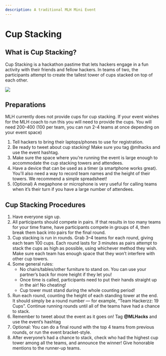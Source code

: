 ```yaml
---
description: A traditional MLH Mini Event
---
```


# Cup Stacking

## What is Cup Stacking?

Cup Stacking is a hackathon pastime that lets hackers engage in a fun activity with their friends and fellow hackers. In teams of two, the participants attempt to create the tallest tower of cups stacked on top of each other.

![](../../../.gitbook/assets/20191026\_211858.jpg)

## Preparations

MLH currently does not provide cups for cup stacking. If your event wishes for the MLH coach to run this you will need to provide the cups. You will need 200-400 (100 per team, you can run 2-4 teams at once depending on your event space)

1. Tell hackers to bring their laptops/phones to use for registration.
2. Be ready to tweet about cup stacking! Make sure you tag @mlhacks and use the event hashtag.&#x20;
3. Make sure the space where you’re running the event is large enough to accommodate the cup stacking towers and attendees.
4. Have a device that can be used as a timer (a smartphone works great). You'll also need a way to record team names and the height of their towers. We recommend a simple spreadsheet!
5. (Optional) A megaphone or microphone is very useful for calling teams when it’s their turn if you have a large number of attendees.

## Cup Stacking Procedures

1. Have everyone sign up.
2. All participants should compete in pairs. If that results in too many teams for your time frame, have participants compete in groups of 4, then break them back into pairs for the final round.
3. Cup stacking is run in rounds. Grab 3–4 teams for each round, giving each team 100 cups. Each round lasts for 3 minutes as pairs attempt to stack the cups as high as possible, using whichever method they wish. Make sure each team has enough space that they won’t interfere with other cup towers.
4. Some general rules:
   * No chairs/tables/other furniture to stand on. You can use your partner’s back for more height if they let you!
   * Once time is called, participants need to put their hands straight up in the air! No cheating!
   * Cup tower must stand during the whole counting period!
5. Run each round, counting the height of each standing tower at the end. It should simply be a round number — for example, “Team Hackerzz: 19 Cups”. Continue running rounds until all of the teams have had a chance to stack.
6. Remember to tweet about the event as it goes on! Tag **@MLHacks** and use the event’s hashtag
7. Optional: You can do a final round with the top 4 teams from previous rounds, or run the event bracket-style.
8. After everyone’s had a chance to stack, check who had the highest cup tower among all the teams, and announce the winner! Give honorable mentions to the runner-up teams.
